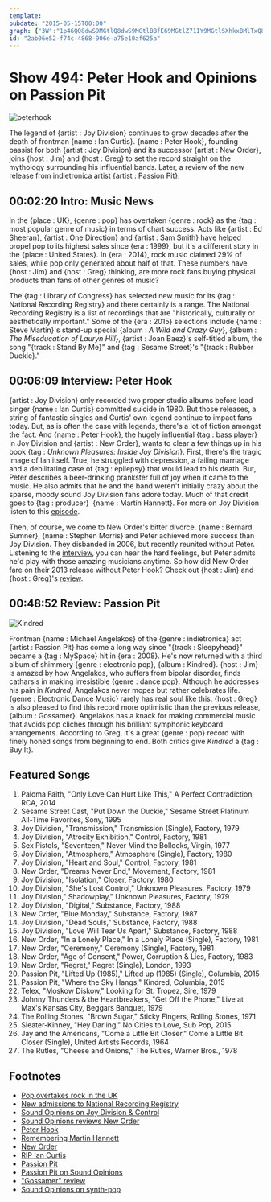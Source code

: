 ```yaml
---
template: 
pubdate: "2015-05-15T00:00"
graph: {"3W":"1p46QQ8dwS9MGtlQ8dwS9MGtlBBfE69MGtlZ71IY9MGtlSXhkxBMlTxQ8dwSCzQwbQ8dwSQmLl8zXRN5atdJuzXRN5tTn6pzXRN5o2KrpzXRN5HIAsjzXRN5atdJusC2AYBGpHNHIAsj","A9":"BG1YVBMGAdBMGAdfbVczBMGAdzskYkBMGAds7myABMGAdHWyx48lbI6BG1YVfbVczxoHWIKELuwfbVczs7myAxoHWIHWyx4xoHWI3koZSzskYk","29G":"LrMQuMPT5gLrMQuTXlTZ9MGtlLrMQuLrMQuibgL3LrMQuUYS5MLrMQuWKtbe8wLjiLrMQuSKKYyWKtbe8wLji97qip97qipX6cfd97qipBHm1G"}
id: "2ab06e52-f74c-4868-906e-a75e10af625a"
---
```






# Show 494: Peter Hook and Opinions on Passion Pit

![peterhook](https://static.soundopinions.org/images/2015/peterhook_web.jpg)

The legend of {artist : Joy Division} continues to grow decades after the death of frontman {name : Ian Curtis}. {name : Peter Hook}, founding bassist for both {artist : Joy Division} and its successor {artist : New Order}, joins {host : Jim} and {host : Greg} to set the record straight on the mythology surrounding his influential bands. Later, a review of the new release from indietronica artist {artist : Passion Pit}.



## 00:02:20 Intro: Music News

In the {place : UK}, {genre : pop} has overtaken {genre : rock} as the {tag : most popular genre of music} in terms of chart success. Acts like {artist : Ed Sheeran}, {artist : One Direction} and {artist : Sam Smith} have helped propel pop to its highest sales since {era : 1999}, but it's a different story in the {place : United States}.  In {era : 2014}, rock music claimed 29% of sales, while pop only generated about half of that. These numbers have {host : Jim} and {host : Greg} thinking, are more rock fans buying physical products than fans of other genres of music?

The {tag : Library of Congress} has selected new music for its {tag : National Recording Registry} and there certainly is a range. The National Recording Registry is a list of recordings that are "historically, culturally or aesthetically important." Some of the {era : 2015} selections include {name : Steve Martin}'s stand-up special {album : *A Wild and Crazy Guy*}, {album : *The Miseducation of Lauryn Hill*}, {artist : Joan Baez}'s self-titled album, the song "{track : Stand By Me}" and {tag : Sesame Street}'s "{track : Rubber Duckie}."



## 00:06:09 Interview: Peter Hook

{artist : Joy Division} only recorded two proper studio albums before lead singer {name : Ian Curtis} committed suicide in 1980. But those releases, a string of fantastic singles and Curtis' own legend continue to impact fans today. But, as is often the case with legends, there's a lot of fiction amongst the fact. And {name : Peter Hook}, the hugely influential {tag : bass player} in Joy Division and {artist : New Order}, wants to clear a few things up in his book {tag : *Unknown Pleasures: Inside Joy Division*}. First, there's the tragic image of Ian itself. True, he struggled with depression, a failing marriage and a debilitating case of {tag : epilepsy} that would lead to his death. But, Peter describes a beer-drinking prankster full of joy when it came to the music. He also admits that he and the band weren't initially crazy about the sparse, moody sound Joy Division fans adore today. Much of that credit goes to {tag : producer}  {name : Martin Hannett}. For more on Joy Division listen to this [episode](http://www.soundopinions.org/show/101).

Then, of course, we come to New Order's bitter divorce. {name : Bernard Sumner}, {name : Stephen Morris} and Peter achieved more success than Joy Division. They disbanded in 2006, but recently reunited without Peter. Listening to the [interview](https://soundcloud.com/soundopinions/peter-hook-talks-about-new), you can hear the hard feelings, but Peter admits he'd play with those amazing musicians anytime. So how did New Order fare on their 2013 release without Peter Hook? Check out {host : Jim} and {host : Greg}'s [review](/show/374/review/neworder).



## 00:48:52 Review: Passion Pit

![Kindred](https://static.soundopinions.org/assets/494/29G0.jpg)

Frontman {name : Michael Angelakos} of the {genre : indietronica} act {artist : Passion Pit} has come a long way since "{track : Sleepyhead}" became a {tag : MySpace} hit in {era : 2008}. He's now returned with a third album of shimmery {genre : electronic pop}, {album : Kindred}. {host : Jim} is amazed by how Angelakos, who suffers from bipolar disorder, finds catharsis in making irresistible {genre : dance pop}. Although he addresses his pain in *Kindred*, Angelakos never mopes but rather celebrates life. {genre : Electronic Dance Music} rarely has real soul like this. {host : Greg} is also pleased to find this record more optimistic than the previous release, {album : Gossamer}. Angelakos has a knack for making commercial music that avoids pop cliches through his brilliant symphonic keyboard arrangements. According to Greg, it's a great {genre : pop} record with finely honed songs from beginning to end. Both critics give *Kindred* a {tag : Buy It}.



## Featured Songs

1. Paloma Faith, "Only Love Can Hurt Like This," A Perfect Contradiction, RCA, 2014
2. Sesame Street Cast, "Put Down the Duckie," Sesame Street Platinum All-Time Favorites, Sony, 1995
3. Joy Division, "Transmission," Transmission (Single), Factory, 1979
4. Joy Division, "Atrocity Exhibition," Control, Factory, 1981
5. Sex Pistols, "Seventeen," Never Mind the Bollocks, Virgin, 1977
6. Joy Division, "Atmosphere," Atmosphere (Single), Factory, 1980
7. Joy Division, "Heart and Soul," Control, Factory, 1981
8. New Order, "Dreams Never End," Movement, Factory, 1981
9. Joy Division, "Isolation," Closer, Factory, 1980
10. Joy Division, "She's Lost Control," Unknown Pleasures, Factory, 1979
11. Joy Division," Shadowplay," Unknown Pleasures, Factory, 1979
12. Joy Division, "Digital," Substance, Factory, 1988
13. New Order, "Blue Monday," Substance, Factory, 1987
14. Joy Division, "Dead Souls," Substance, Factory, 1988
15. Joy Division, "Love Will Tear Us Apart," Substance, Factory, 1988
16. New Order, "In a Lonely Place," In a Lonely Place (Single), Factory, 1981
17. New Order, "Ceremony," Ceremony (Single), Factory, 1981
18. New Order, "Age of Consent," Power, Corruption & Lies, Factory, 1983
19. New Order, "Regret," Regret (Single), London, 1993
20. Passion Pit, "Lifted Up (1985)," Lifted up (1985) (Single), Columbia, 2015
21. Passion Pit, "Where the Sky Hangs," Kindred, Columbia, 2015
22. Telex, "Moskow Diskow," Looking for St. Tropez, Sire, 1979
23. Johnny Thunders & the Heartbreakers, "Get Off the Phone," Live at Max's Kansas City, Beggars Banquet, 1979
24. The Rolling Stones, "Brown Sugar," Sticky Fingers, Rolling Stones, 1971
25. Sleater-Kinney, "Hey Darling," No Cities to Love, Sub Pop, 2015
26. Jay and the Americans, "Come a Little Bit Closer," Come a Little Bit Closer (Single), United Artists Records, 1964
27. The Rutles, "Cheese and Onions," The Rutles, Warner Bros., 1978



## Footnotes

- [Pop overtakes rock in the UK](http://www.billboard.com/articles/news/6516993/pop-sales-overtake-rock)
- [New admissions to National Recording Registry](http://time.com/3756780/music-photos-national-recording-registry-library-of-congress/)
- [Sound Opinions on Joy Division & Control](http://www.soundopinions.org/show/101)
- [Sound Opinions reviews New Order](http://www.soundopinions.org/show/374/#neworder)
- [Peter Hook](http://www.peterhook.co.uk/#/)
- [Remembering Martin Hannett](http://www.nme.com/blogs/nme-blogs/remembering-martin-hannett-architect-of-the-manchester-sound)
- [New Order](http://www.neworderonline.com/)
- [RIP Ian Curtis](http://www.theguardian.com/music/2011/jun/14/joy-division-ian-curtis-suicide)
- [Passion Pit](http://www.kindredthealbum.com/)
- [Passion Pit on Sound Opinions](/show/359)
- ["Gossamer" review](/show/348/#passionpit)
- [Sound Opinions on synth-pop](/show/225)